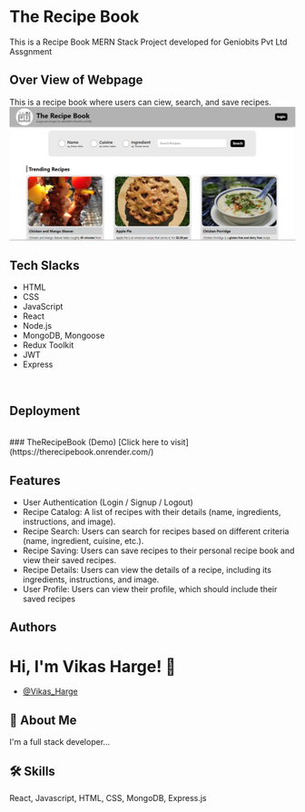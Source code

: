 # The Recipe Book

This is a Recipe Book MERN Stack Project developed for Geniobits Pvt Ltd Assgnment

## Over View of Webpage
 This is a recipe book where users can ciew, search, and save recipes.
<img src="./src/media/1.jpg" >

## Tech Slacks

- HTML
- CSS
- JavaScript
- React
- Node.js
- MongoDB, Mongoose
- Redux Toolkit
- JWT
- Express

<br>

## Deployment
<br>
### TheRecipeBook (Demo)
[Click here to visit](https://therecipebook.onrender.com/)


## Features
- User Authentication (Login / Signup / Logout)
- Recipe Catalog: A list of recipes with their details (name, ingredients, instructions, and image).
- Recipe Search: Users can search for recipes based on different criteria (name, ingredient, cuisine, etc.).
- Recipe Saving: Users can save recipes to their personal recipe book and view their saved recipes.
- Recipe Details: Users can view the details of a recipe, including its ingredients, instructions, and image.
- User Profile: Users can view their profile, which should include their saved recipes

## Authors
# Hi, I'm Vikas Harge! 👋
- [@Vikas_Harge](https://github.com/VikasHarge)


## 🚀 About Me
I'm a full stack developer...

## 🛠 Skills
React, Javascript, HTML, CSS, MongoDB, Express.js

